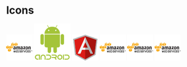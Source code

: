 # Icons

<img align = "" src="https://github.com/aw-junaid/aw-junaid.github.io/blob/main/icons/amazon.png" width="70" height="70" alt="awjunaid">
<img align = "" src="https://github.com/aw-junaid/aw-junaid.github.io/blob/main/icons/android%20(1).png" width="100" height="100" alt="awjunaid">
<img align = "" src="https://github.com/aw-junaid/aw-junaid.github.io/blob/main/icons/angular.png" width="70" height="70" alt="awjunaid">
<img align = "" src="https://github.com/aw-junaid/aw-junaid.github.io/blob/main/icons/amazon.png" width="70" height="70" alt="awjunaid">
<img align = "" src="https://github.com/aw-junaid/aw-junaid.github.io/blob/main/icons/amazon.png" width="70" height="70" alt="awjunaid">
<img align = "" src="https://github.com/aw-junaid/aw-junaid.github.io/blob/main/icons/amazon.png" width="70" height="70" alt="awjunaid">
